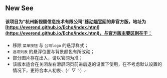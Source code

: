 ## New See
#### 该项目为“杭州新视窗信息技术有限公司”[移动端官网](http://wei.new-see.com)的非官方版，地址为[https://everend.github.io/Echo/index.html](https://everend.github.io/Echo/index.html)，与官方版主要区别在于：
* 移除 `菜单按钮` 与 `公司logo` 的悬浮样式；
* `选项列表` 的悬浮位置与背景颜色有所改动；
* 部分图片存在出入，请以官网为准；
* 该版本适合在关闭左右滑屏网页前进后退的设置下使用，在不考虑默认设置的情况下，更符合本人初衷╮(╯▽╰)╭
